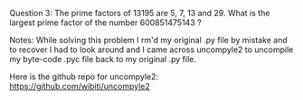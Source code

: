 Question 3:
The prime factors of 13195 are 5, 7, 13 and 29.
What is the largest prime factor of the number 600851475143 ?

Notes:
While solving this problem I rm'd my original .py file by mistake and to recover I had to look around and I came across uncompyle2 to uncompile my byte-code .pyc file back to my original .py file.

Here is the github repo for uncompyle2:
 https://github.com/wibiti/uncompyle2
